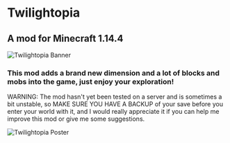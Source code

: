 <h1>Twilightopia</h1>
<h2>A mod for Minecraft 1.14.4</h2>
<p><img src="https://i.loli.net/2020/03/25/I6fNsRGt8HQko7K.png" alt="Twilightopia Banner" title="" /></p>
<h3>This mod adds a brand new dimension and a lot of blocks and mobs into the game, just enjoy your exploration!</h3>
WARNING: The mod hasn't yet been tested on a server and is sometimes a bit unstable, so MAKE SURE YOU HAVE A BACKUP of your save before you enter your world with it, and I would really appreciate it if you can help me improve this mod or give me some suggestions.
<p><img src="https://i.loli.net/2020/03/06/5QSnWGogyfMlCw8.png" alt="Twilightopia Poster" title="" /></p>
